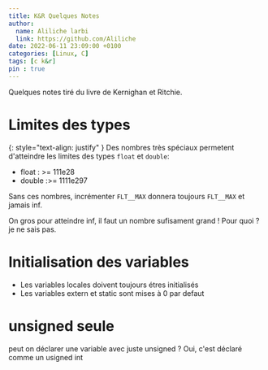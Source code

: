 ```yaml
---
title: K&R Quelques Notes
author:
  name: Aliliche larbi
  link: https://github.com/Aliliche
date: 2022-06-11 23:09:00 +0100
categories: [Linux, C]
tags: [c k&r]
pin : true
---
```


Quelques notes tiré du livre de Kernighan et Ritchie.

# Limites des types 

{: style="text-align: justify" }
Des nombres très spéciaux permetent  d'atteindre les limites des types `float` et `double`:
- float : >= 111e28
- double :>= 1111e297

Sans ces nombres, incrémenter `FLT__MAX`  donnera toujours `FLT__MAX` et jamais inf. 

On gros pour atteindre inf, il faut un nombre sufisament grand ! Pour quoi ? je ne sais pas. 

# Initialisation des variables 

- Les variables locales doivent toujours étres initialisés 
- Les variables extern et static sont mises à 0 par defaut 

# unsigned seule 

peut on déclarer une variable avec juste unsigned  ?
Oui, c'est déclaré comme un usigned int 
